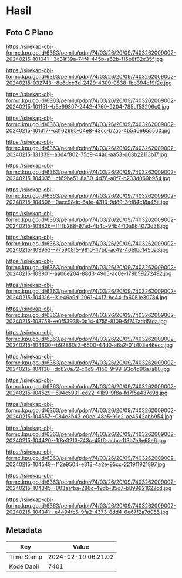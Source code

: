 # Hasil

## Foto C Plano

https://sirekap-obj-formc.kpu.go.id/6363/pemilu/pdpr/74/03/26/20/09/7403262009002-20240215-101041--3c31f39a-74f4-445b-a62b-f15b8f82c35f.jpg

https://sirekap-obj-formc.kpu.go.id/6363/pemilu/pdpr/74/03/26/20/09/7403262009002-20240215-032743--8e6dcc3d-2429-4309-9838-fbb394d19f2e.jpg

https://sirekap-obj-formc.kpu.go.id/6363/pemilu/pdpr/74/03/26/20/09/7403262009002-20240215-101151--b6e99307-2442-4769-9204-785df53296c0.jpg

https://sirekap-obj-formc.kpu.go.id/6363/pemilu/pdpr/74/03/26/20/09/7403262009002-20240215-101317--c3f62695-04e8-43cc-b2ac-4b5406655560.jpg

https://sirekap-obj-formc.kpu.go.id/6363/pemilu/pdpr/74/03/26/20/09/7403262009002-20240215-131339--a3d4f802-75c9-44a0-aa53-d63b22113b17.jpg

https://sirekap-obj-formc.kpu.go.id/6363/pemilu/pdpr/74/03/26/20/09/7403262009002-20240215-104035--cf69be51-8a30-4d76-a8f7-b233d069b954.jpg

https://sirekap-obj-formc.kpu.go.id/6363/pemilu/pdpr/74/03/26/20/09/7403262009002-20240215-104506--0acc98dc-6afe-4310-9d89-3fd84c18a45e.jpg

https://sirekap-obj-formc.kpu.go.id/6363/pemilu/pdpr/74/03/26/20/09/7403262009002-20240215-103826--f1f1b288-97ad-4b4b-94b4-10a964073d38.jpg

https://sirekap-obj-formc.kpu.go.id/6363/pemilu/pdpr/74/03/26/20/09/7403262009002-20240215-103953--775908f5-9810-47bb-ac49-46efbc1450a3.jpg

https://sirekap-obj-formc.kpu.go.id/6363/pemilu/pdpr/74/03/26/20/09/7403262009002-20240215-103901--aa06e204-88d3-49d5-ac0e-179b59272492.jpg

https://sirekap-obj-formc.kpu.go.id/6363/pemilu/pdpr/74/03/26/20/09/7403262009002-20240215-104316--31e49a9d-2961-4417-bc44-fa6051e30784.jpg

https://sirekap-obj-formc.kpu.go.id/6363/pemilu/pdpr/74/03/26/20/09/7403262009002-20240215-103758--e0f53938-0d14-4755-8109-5f747add5fda.jpg

https://sirekap-obj-formc.kpu.go.id/6363/pemilu/pdpr/74/03/26/20/09/7403262009002-20240215-104600--b92860c3-6600-44d0-a6a2-01b103e46ecc.jpg

https://sirekap-obj-formc.kpu.go.id/6363/pemilu/pdpr/74/03/26/20/09/7403262009002-20240215-104138--dc820a72-c0c9-4150-9f99-93c4d96a7a88.jpg

https://sirekap-obj-formc.kpu.go.id/6363/pemilu/pdpr/74/03/26/20/09/7403262009002-20240215-104529--594c5931-ed22-41b9-9f8a-fd7f5a437d9d.jpg

https://sirekap-obj-formc.kpu.go.id/6363/pemilu/pdpr/74/03/26/20/09/7403262009002-20240215-104557--084c3b43-e0ce-48c5-91c2-ae4542abb954.jpg

https://sirekap-obj-formc.kpu.go.id/6363/pemilu/pdpr/74/03/26/20/09/7403262009002-20240215-104420--1f8e3213-743c-45f6-acbc-1f3b7e8e65e6.jpg

https://sirekap-obj-formc.kpu.go.id/6363/pemilu/pdpr/74/03/26/20/09/7403262009002-20240215-104549--f12e9504-e313-4a2e-95cc-2219f1921897.jpg

https://sirekap-obj-formc.kpu.go.id/6363/pemilu/pdpr/74/03/26/20/09/7403262009002-20240215-104345--803aafba-286c-49db-85d7-b899921622cd.jpg

https://sirekap-obj-formc.kpu.go.id/6363/pemilu/pdpr/74/03/26/20/09/7403262009002-20240215-104341--e4494fc5-9fa2-4373-8dd4-6e67f2a7d055.jpg


## Metadata

| Key        | Value               |
| ---------- | ------------------- |
| Time Stamp | 2024-02-19 06:21:02 |
| Kode Dapil | 7401                |



